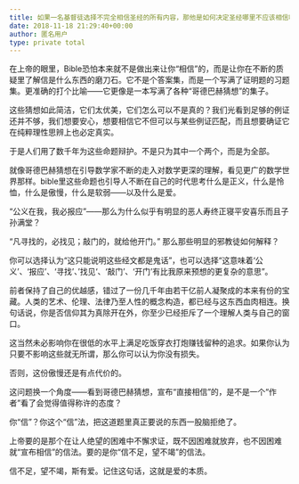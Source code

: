```yaml
---
title: 如果一名基督徒选择不完全相信圣经的所有内容，那他是如何决定圣经哪里不应该相信呢？
date: 2018-11-18 21:29:40+00:00
author: 匿名用户
type: private total
---
```

在上帝的眼里，Bible恐怕本来就不是做出来让你“相信”的，而是让你在不断的质疑里了解信是什么东西的磨刀石。它不是个答案集，而是一个写满了证明题的习题集。更准确的打个比喻——它更像是一本写满了各种“哥德巴赫猜想”的集子。

这些猜想如此简洁，它们太优美，它们怎么可以不是真的？我们光看到足够的例证还并不够，我们想要安心，想要相信它不但可以与某些例证匹配，而且想要确证它在纯粹理性思辨上也必定真实。

于是人们用了数千年为这些命题辩护。不是只为其中一个两个，而是为全部。

就像哥德巴赫猜想在引导数学家不断的走入对数学更深的理解，看见更广的数学世界那样。bible里这些命题也引导人不断在自己的时代思考什么是正义，什么是怜恤，什么是傲慢，什么是软弱——以及什么是爱。

“公义在我，我必报应”——那么为什么似乎有明显的恶人寿终正寝平安喜乐而且子孙满堂？

“凡寻找的，必找见；敲门的，就给他开门。” 那么那些明显的邪教徒如何解释？

你可以选择认为“这只能说明这些经文都是鬼话”，也可以选择“这意味着‘公义’、‘报应’、‘寻找’、’找见‘、‘敲门’、‘开门’有比我原来预想的更复杂的意思”。

前者保持了自己的优越感，错过了一份几千年由若干亿前人凝聚成的本来有份的宝藏。人类的艺术、伦理、法律乃至人性的概念构造，都已经与这东西血肉相连。换句话说，你是否信仰其为真除开在外，你至少已经拒斥了一个理解人类与自己的窗口。

这当然未必影响你在很低的水平上满足吃饭穿衣打炮赚钱留种的追求。如果你认为只要不影响这些就无所谓，那么你可以认为你没有损失。

否则，这份傲慢还是有点代价的。

这问题换一个角度——看到哥德巴赫猜想，宣布“直接相信”的，是不是一个“作者”看了会觉得值得称许的态度？

你“信”？你这个“信”法，把这道题里真正要说的东西一股脑拒绝了。

上帝要的是那个在让人绝望的困难中不懈求证，既不因困难就放弃，也不因困难就“宣布相信”的信法。要的是你“信不足，望不竭”的信法。

信不足，望不竭，斯有爱。记住这句话，这就是爱的本质。


